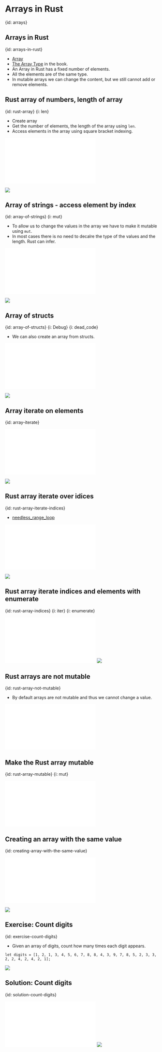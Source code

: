 # Arrays in Rust
{id: arrays}

## Arrays in Rust
{id: arrays-in-rust}

* [Array](https://doc.rust-lang.org/std/primitive.array.html)
* [The Array Type](https://doc.rust-lang.org/book/ch03-02-data-types.html#the-array-type) in the book.
* An Array in Rust has a fixed number of elements.
* All the elements are of the same type.
* In mutable arrays we can change the content, but we still cannot add or remove elements.

## Rust array of numbers, length of array
{id: rust-array}
{i: len}

* Create array
* Get the number of elements, the length of the array using `len`.
* Access elements in the array using square bracket indexing.

![](examples/arrays/numbers/src/main.rs)

![](examples/arrays/numbers/out.out)

## Array of strings - access element by index
{id: array-of-strings}
{i: mut}

* To allow us to change the values in the array we have to make it mutable using `mut`.
* In most cases there is no need to decalre the type of the values and the length.  Rust can infer.

![](examples/arrays/strings/src/main.rs)

![](examples/arrays/strings/out.out)

## Array of structs
{id: array-of-structs}
{i: Debug}
{i: dead_code}

* We can also create an array from structs.

![](examples/arrays/structs/src/main.rs)

![](examples/arrays/structs/out.out)


## Array iterate on elements
{id: array-iterate}

![](examples/arrays/numbers-iterate/src/main.rs)

![](examples/arrays/numbers-iterate/out.out)

## Rust array iterate over idices
{id: rust-array-iterate-indices}

* [needless_range_loop](https://rust-lang.github.io/rust-clippy/master/index.html#needless_range_loop)

![](examples/arrays/iterate-on-index/src/main.rs)

![](examples/arrays/iterate-on-index/out.out)


## Rust array iterate indices and elements with enumerate
{id: rust-array-indices}
{i: iter}
{i: enumerate}

![](examples/arrays/numbers-index/src/main.rs)
![](examples/arrays/numbers-index/out.out)

## Rust arrays are not mutable
{id: rust-array-not-mutable}

* By default arrays are not mutable and thus we cannot change a value.

![](examples/arrays/numbers-change/src/main.rs)

## Make the Rust array mutable
{id: rust-array-mutable}
{i: mut}

![](examples/arrays/numbers-mutable/src/main.rs)

## Creating an array with the same value
{id: creating-array-with-the-same-value}

![](examples/arrays/array-of-the-same/src/main.rs)

![](examples/arrays/array-of-the-same/out.out)


## Exercise: Count digits
{id: exercise-count-digits}

* Given an array of digits, count how many times each digit appears.

```
let digits = [1, 2, 1, 3, 4, 5, 6, 7, 8, 8, 4, 3, 9, 7, 8, 5, 2, 3, 3, 2, 2, 4, 2, 4, 2, 1];
```

![](examples/arrays/count-digits/out.out)

## Solution: Count digits
{id: solution-count-digits}


![](examples/arrays/count-digits/src/main.rs)
![](examples/arrays/count-digits/out.out)


